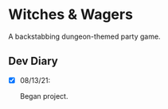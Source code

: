 # Witches & Wagers
A backstabbing dungeon-themed party game.

## Dev Diary
- [x] 08/13/21: 

  Began project.
